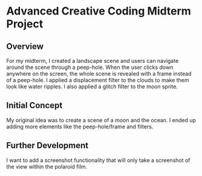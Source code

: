 # Advanced Creative Coding Midterm Project

## Overview

For my midterm, I created a landscape scene and users can navigate around the scene through a peep-hole. When the user clicks down anywhere on the screen, the whole scene is revealed with a frame instead of a peep-hole. I applied a displacement filter to the clouds to make them look like water ripples. I also applied a glitch filter to the moon sprite.

## Initial Concept

My original idea was to create a scene of a moon and the ocean. I ended up adding more elements like the peep-hole/frame and filters.

## Further Development

I want to add a screenshot functionality that will only take a screenshot of the view within the polaroid film.
